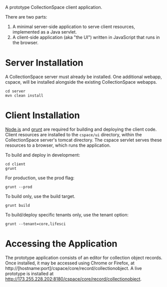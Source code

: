 A prototype CollectionSpace client application.

There are two parts:

1. A minimal server-side application to serve client resources, implemented as a Java servlet.
2. A client-side application (aka "the UI") written in JavaScript that runs in the browser.

# Server Installation

A CollectionSpace server must already be installed. One additional webapp, cspace, will be installed alongside the existing CollectionSpace webapps.

```
cd server
mvn clean install
```

# Client Installation

[Node.js](http://nodejs.org/) and [grunt](http://gruntjs.com/) are required for building and deploying the client code. Client resources are installed to the `cspace/ui` directory, within the CollectionSpace server's tomcat directory. The cspace servlet serves these resources to a browser, which runs the application.

To build and deploy in development:

```
cd client
grunt
```

For production, use the prod flag:
```
grunt --prod
```

To build only, use the build target. 

```
grunt build
```

To build/deploy specific tenants only, use the tenant option:

```
grunt --tenant=core,lifesci
```


# Accessing the Application

The prototype application consists of an editor for collection object records. Once installed, it may be accessed using Chrome or Firefox, at http://[hostname:port]/cspace/core/record/collectionobject. A live prototype is installed at http://173.255.228.202:8180/cspace/core/record/collectionobject.